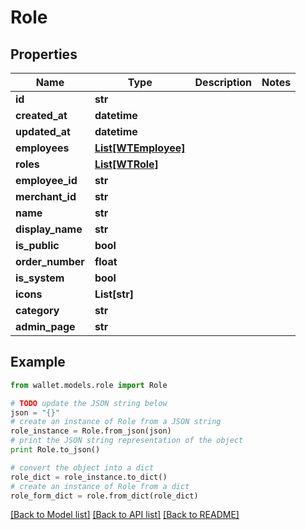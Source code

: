 # Role


## Properties

Name | Type | Description | Notes
------------ | ------------- | ------------- | -------------
**id** | **str** |  | 
**created_at** | **datetime** |  | 
**updated_at** | **datetime** |  | 
**employees** | [**List[WTEmployee]**](WTEmployee.md) |  | 
**roles** | [**List[WTRole]**](WTRole.md) |  | 
**employee_id** | **str** |  | 
**merchant_id** | **str** |  | 
**name** | **str** |  | 
**display_name** | **str** |  | 
**is_public** | **bool** |  | 
**order_number** | **float** |  | 
**is_system** | **bool** |  | 
**icons** | **List[str]** |  | 
**category** | **str** |  | 
**admin_page** | **str** |  | 

## Example

```python
from wallet.models.role import Role

# TODO update the JSON string below
json = "{}"
# create an instance of Role from a JSON string
role_instance = Role.from_json(json)
# print the JSON string representation of the object
print Role.to_json()

# convert the object into a dict
role_dict = role_instance.to_dict()
# create an instance of Role from a dict
role_form_dict = role.from_dict(role_dict)
```
[[Back to Model list]](../README.md#documentation-for-models) [[Back to API list]](../README.md#documentation-for-api-endpoints) [[Back to README]](../README.md)


